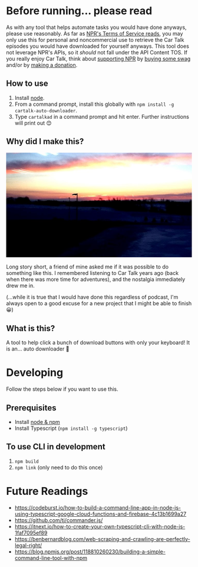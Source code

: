 # Before running... please read

As with any tool that helps automate tasks you would have done anyways, please use reasonably. As far as [NPR's Terms of Service reads](https://www.npr.org/about-npr/179876898/terms-of-use), you may only use this for personal and noncommercial use to retrieve the Car Talk episodes you would have downloaded for yourself anyways. This tool does not leverage NPR's APIs, so it *should* not fall under the API Content TOS. If you really enjoy Car Talk, think about [supporting NPR](https://www.npr.org/support) by [buying some swag](https://shop.npr.org/) and/or by [making a donation](https://www.npr.org/donations/support).

## How to use

1. Install [node](https://nodejs.org/en/).
2. From a command prompt, install this globally with `npm install -g cartalk-auto-downloader`.
3. Type `cartalkad` in a command prompt and hit enter. Further instructions will print out 😊

## Why did I make this?

![A random sunrise picture from Feb 2011](./docs/assets/SomeSunriseFrom2011.jpg)

Long story short, a friend of mine asked me if it was possible to do something like this. I remembered listening to Car Talk years ago (back when there was more time for adventures), and the nostalgia immediately drew me in. 

(...while it is true that I would have done this regardless of podcast, I'm always open to a good excuse for a new project that I might be able to finish 😀)

## What is this?

A tool to help click a bunch of download buttons with only your keyboard! It is an... auto downloader 🤔

# Developing

Follow the steps below if you want to use this.

## Prerequisites

* Install [node & npm](https://www.npmjs.com/get-npm)
* Install Typescript (`npm install -g typescript`)

## To use CLI in development

1. `npm build`
2. `npm link` (only need to do this once)

# Future Readings

* https://codeburst.io/how-to-build-a-command-line-app-in-node-js-using-typescript-google-cloud-functions-and-firebase-4c13b1699a27
* https://github.com/tj/commander.js/
* https://itnext.io/how-to-create-your-own-typescript-cli-with-node-js-1faf7095ef89
* https://benbernardblog.com/web-scraping-and-crawling-are-perfectly-legal-right/
* https://blog.npmjs.org/post/118810260230/building-a-simple-command-line-tool-with-npm